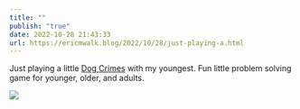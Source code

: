 ```yaml
---
title: ""
publish: "true"
date: 2022-10-28 21:43:33
url: https://ericmwalk.blog/2022/10/28/just-playing-a.html
---
```

Just playing a little [Dog Crimes](https://www.thinkfun.com/products/dog-crimes/) with my youngest. Fun little problem solving game for younger, older, and adults.


![](https://ericmwalk.blog/uploads/2022/4280f171d0.jpg)